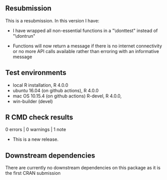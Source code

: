 
## Resubmission
This is a resubmission. In this version I have:

* I have wrapped all non-essential functions in a "\donttest" instead of "\dontrun"

* Functions will now return a message if there is no internet connectivity or no more API calls available rather than erroring with an informative message

## Test environments
* local R installation, R 4.0.0
* ubuntu 16.04 (on github actions), R 4.0.0
* mac OS 10.15.4 (on github actions) R-devel, R 4.0.0,
* win-builder (devel)

## R CMD check results

0 errors | 0 warnings | 1 note

* This is a new release.

## Downstream dependencies

There are currently no downstream dependencies on this package as it is the first CRAN submission
